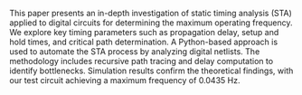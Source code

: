 This paper presents an in-depth investigation of static timing analysis (STA) applied to digital circuits for determining the maximum operating frequency. We explore key timing parameters such as propagation delay, setup and hold times, and critical path determination. A Python-based approach is used to automate the STA process by analyzing digital netlists. The methodology includes recursive path tracing and delay computation to identify bottlenecks. Simulation results confirm the theoretical findings, with our test circuit achieving a maximum frequency of 0.0435 Hz.
